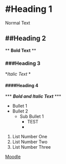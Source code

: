 # #Heading 1 

 Normal Text
 
## ##Heading 2

** **Bold Text** **

### ###Heading 3

**Italic Text* *

#### ####Heading 4

*** ***Bold and Italic Text*** ***




- Bullet 1
- Bullet 2
  - Sub Bullet 1
     - TEST
     - 
  
1. List Number One
2. List Number Two
3. List Number Three

[Moodle](https://moodle.wit.ie/login/index.php)
